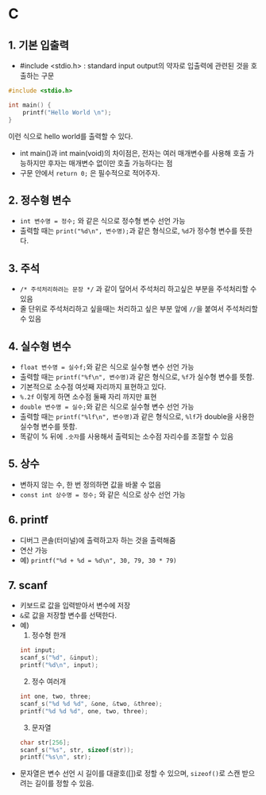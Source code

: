 # C

## 1. 기본 입출력
* #include <stdio.h> : standard input output의 약자로 입출력에 관련된 것을 호출하는 구문
```c
#include <stdio.h>

int main() {
    printf("Hello World \n");
}
```
이런 식으로 hello world를 출력할 수 있다.
* int main()과 int main(void)의 차이점은, 전자는 여러 매개변수를 사용해 호출 가능하지만 후자는 매개변수 없이만 호출 가능하다는 점
* 구문 안에서 `return 0;` 은 필수적으로 적어주자.


## 2. 정수형 변수
* `int 변수명 = 정수;` 와 같은 식으로 정수형 변수 선언 가능
* 출력할 때는 `print("%d\n", 변수명);`과 같은 형식으로, `%d`가 정수형 변수를 뜻한다.
  
## 3. 주석
* `/* 주석처리하려는 문장 */` 과 같이 덮어서 주석처리 하고싶은 부분을 주석처리할 수 있음
* 줄 단위로 주석처리하고 싶을때는 처리하고 싶은 부분 앞에 `//`을 붙여서 주석처리할 수 있음
  
## 4. 실수형 변수
* `float 변수명 = 실수f;`와 같은 식으로 실수형 변수 선언 가능
* 출력할 때는 `printf("%f\n", 변수명)`과 같은 형식으로, `%f`가 실수형 변수를 뜻함.
* 기본적으로 소수점 여섯째 자리까지 표현하고 있다.
* `%.2f` 이렇게 하면 소수점 둘째 자리 까지만 표현
* `double 변수명 = 실수;`와 같은 식으로 실수형 변수 선언 가능
* 출력할 때는 `printf("%lf\n", 변수명)`과 같은 형식으로, `%lf`가 double을 사용한 실수형 변수를 뜻함.
* 똑같이 % 뒤에 `.숫자`를 사용해서 출력되는 소수점 자리수를 조절할 수 있음

## 5. 상수
* 변하지 않는 수, 한 번 정의하면 값을 바꿀 수 없음
* `const int 상수명 = 정수;` 와 같은 식으로 상수 선언 가능

## 6. printf
* 디버그 콘솔(터미널)에 출력하고자 하는 것을 출력해줌
* 연산 가능 
* 예) `printf("%d + %d = %d\n", 30, 79, 30 * 79)`

## 7. scanf
* 키보드로 값을 입력받아서 변수에 저장
* `&`로 값을 저장할 변수를 선택한다.
* 예)
  1. 정수형 한개
  ```c
  int input;
  scanf_s("%d", &input);
  printf("%d\n", input);
  ```
  2. 정수 여러개
  ```c
  int one, two, three;
  scanf_s("%d %d %d", &one, &two, &three);
  printf("%d %d %d", one, two, three);
  ```
  3. 문자열
  ```c
  char str[256];
  scanf_s("%s", str, sizeof(str));
  printf("%s\n", str);
  ```
* 문자열은 변수 선언 시 길이를 대괄호([])로 정할 수 있으며, `sizeof()`로 스캔 받으려는 길이를 정할 수 있음.

